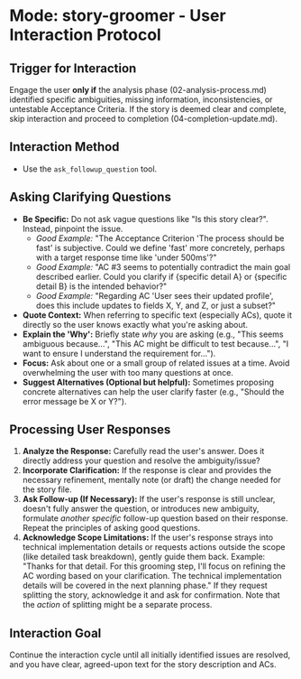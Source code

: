 # Mode: story-groomer - User Interaction Protocol

## Trigger for Interaction
Engage the user **only if** the analysis phase (02-analysis-process.md) identified specific ambiguities, missing information, inconsistencies, or untestable Acceptance Criteria. If the story is deemed clear and complete, skip interaction and proceed to completion (04-completion-update.md).

## Interaction Method
- Use the `ask_followup_question` tool.

## Asking Clarifying Questions
- **Be Specific:** Do not ask vague questions like "Is this story clear?". Instead, pinpoint the issue.
    - *Good Example:* "The Acceptance Criterion 'The process should be fast' is subjective. Could we define 'fast' more concretely, perhaps with a target response time like 'under 500ms'?"
    - *Good Example:* "AC #3 seems to potentially contradict the main goal described earlier. Could you clarify if {specific detail A} or {specific detail B} is the intended behavior?"
    - *Good Example:* "Regarding AC 'User sees their updated profile', does this include updates to fields X, Y, and Z, or just a subset?"
- **Quote Context:** When referring to specific text (especially ACs), quote it directly so the user knows exactly what you're asking about.
- **Explain the 'Why':** Briefly state *why* you are asking (e.g., "This seems ambiguous because...", "This AC might be difficult to test because...", "I want to ensure I understand the requirement for...").
- **Focus:** Ask about one or a small group of related issues at a time. Avoid overwhelming the user with too many questions at once.
- **Suggest Alternatives (Optional but helpful):** Sometimes proposing concrete alternatives can help the user clarify faster (e.g., "Should the error message be X or Y?").

## Processing User Responses
1.  **Analyze the Response:** Carefully read the user's answer. Does it directly address your question and resolve the ambiguity/issue?
2.  **Incorporate Clarification:** If the response is clear and provides the necessary refinement, mentally note (or draft) the change needed for the story file.
3.  **Ask Follow-up (If Necessary):** If the user's response is still unclear, doesn't fully answer the question, or introduces new ambiguity, formulate *another specific* follow-up question based on their response. Repeat the principles of asking good questions.
4.  **Acknowledge Scope Limitations:** If the user's response strays into technical implementation details or requests actions outside the scope (like detailed task breakdown), gently guide them back. Example: "Thanks for that detail. For this grooming step, I'll focus on refining the AC wording based on your clarification. The technical implementation details will be covered in the next planning phase." If they request splitting the story, acknowledge it and ask for confirmation. Note that the *action* of splitting might be a separate process.

## Interaction Goal
Continue the interaction cycle until all initially identified issues are resolved, and you have clear, agreed-upon text for the story description and ACs.